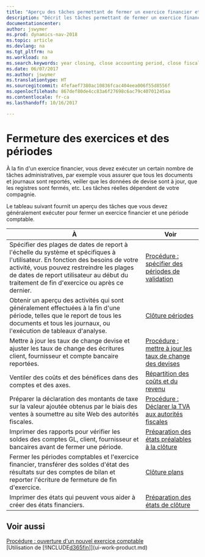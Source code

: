 ```yaml
---
title: "Aperçu des tâches permettant de fermer un exercice financier et des périodes comptables"
description: "Décrit les tâches permettant de fermer un exercice financier ou une période comptable, par exemple, en vérifiant que les documents et les journaux sont reportés et en vérifiant les soldes bancaires."
documentationcenter: 
author: jswymer
ms.prod: dynamics-nav-2018
ms.topic: article
ms.devlang: na
ms.tgt_pltfrm: na
ms.workload: na
ms.search.keywords: year closing, close accounting period, close fiscal year, bank account detailed trial balance
ms.date: 06/07/2017
ms.author: jswymer
ms.translationtype: HT
ms.sourcegitcommit: 4fefaef7380ac10836fcac404eea006f55d8556f
ms.openlocfilehash: 867def80de4cc83a6f27698c6ac79c40701245aa
ms.contentlocale: fr-ca
ms.lasthandoff: 10/16/2017

---
```

# <a name="closing-years-and-periods"></a>Fermeture des exercices et des périodes
À la fin d'un exercice financier, vous devez exécuter un certain nombre de tâches administratives, par exemple vous assurer que tous les documents et journaux sont reportés, veiller que les données de devise sont à jour, que les registres sont fermés, etc. Les tâches réelles dépendent de votre compagnie.

Le tableau suivant fournit un aperçu des tâches que vous devez généralement exécuter pour fermer un exercice financier et une période comptable. 

| À | Voir |
| --- | --- |
| Spécifier des plages de dates de report à l'échelle du système et spécifiques à l'utilisateur. En fonction des besoins de votre activité, vous pouvez restreindre les plages de dates de report utilisateur au début du traitement de fin d'exercice ou après ce dernier. |[Procédure : spécifier des périodes de validation](finance-how-specify-posting-periods.md) |
| Obtenir un aperçu des activités qui sont généralement effectuées à la fin d'une période, telles que le report de tous les documents et tous les journaux, ou l'exécution de tableaux d'analyse. |[Clôture périodes](year-how-complete-period-end-processes.md) |
| Mettre à jour les taux de change devise et ajuster les taux de change des écritures client, fournisseur et compte bancaire reportées. |[Procédure : mettre à jour les taux de change des devises](finance-how-update-currencies.md) |
| Ventiler des coûts et des bénéfices dans des comptes et des axes. |[Répartition des coûts et du revenu](year-allocate-costs-income.md) |
| Préparer la déclaration des montants de taxe sur la valeur ajoutée obtenus par le biais des ventes à soumettre au site Web des autorités fiscales. |[Procédure : Déclarer la TVA aux autorités fiscales](finance-how-report-vat.md)|
| Imprimer des rapports pour vérifier les soldes des comptes GL, client, fournisseur et bancaires avant de fermer une période. |[Préparation des états préalables à la clôture](year-prepare-preclose-reports.md) |
| Fermer les périodes comptables et l'exercice financier, transférer des soldes d'état des résultats sur des comptes de bilan et reporter l'écriture de fermeture de fin d'exercice. |[Clôture plans](year-close-books.md) |
| Imprimer des états qui peuvent vous aider à créer des états financiers. |[Préparation des états de clôture](year-prepare-close-statement.md) |

## <a name="see-also"></a>Voir aussi
[Procédure : ouverture d'un nouvel exercice comptable](finance-how-open-new-fiscal-year.md)  
[Utilisation de [!INCLUDE[d365fin](includes/d365fin_md.md)]](ui-work-product.md)

